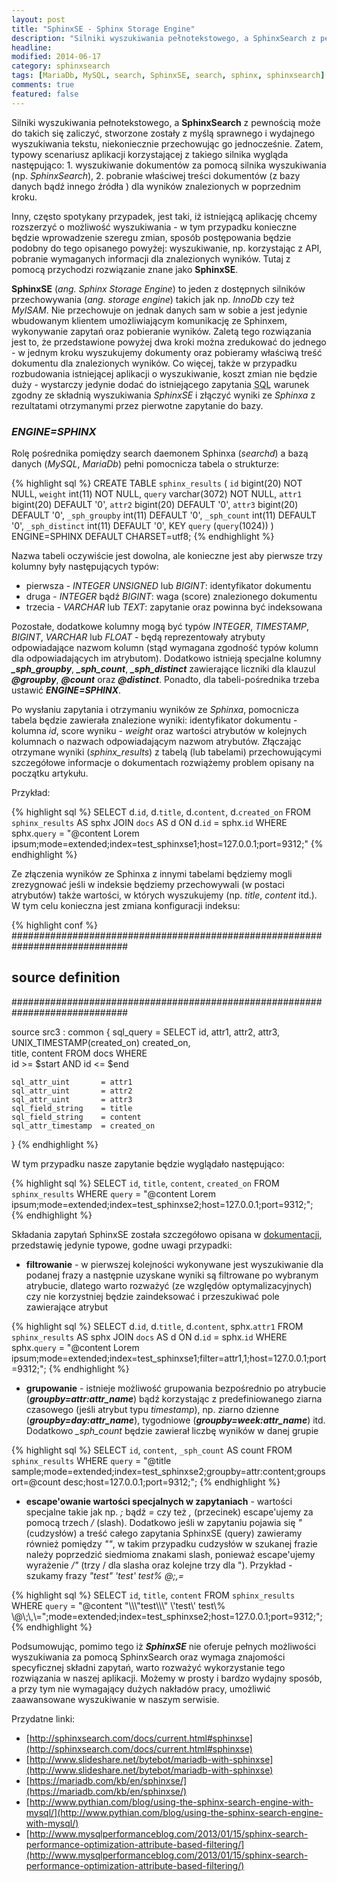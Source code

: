 ```yaml
---
layout: post
title: "SphinxSE - Sphinx Storage Engine"
description: "Silniki wyszukiwania pełnotekstowego, a SphinxSearch z pewnością może do takich się zaliczyć, stworzone zostały z myślą sprawnego i wydajnego wyszukiwania tekstu, niekoniecznie przechowując go jednocześnie. Zatem, typowy scenariusz aplikacji korzystającej z takiego silnika wygląda następująco: 1. wyszukiwanie dokumentów za pomocą silnika wyszukiwania (np. SphinxSearch), 2. pobranie..."
headline: 
modified: 2014-06-17
category: sphinxsearch
tags: [MariaDb, MySQL, search, SphinxSE, search, sphinx, sphinxsearch]
comments: true
featured: false
---
```


Silniki wyszukiwania pełnotekstowego, a **SphinxSearch** z pewnością może do takich się zaliczyć, stworzone zostały z myślą sprawnego i wydajnego wyszukiwania tekstu, niekoniecznie przechowując go jednocześnie. Zatem, typowy scenariusz aplikacji korzystającej z takiego silnika wygląda następująco: 1. wyszukiwanie dokumentów za pomocą silnika wyszukiwania (np. *SphinxSearch*), 2. pobranie właściwej treści dokumentów (z bazy danych bądź innego źródła ) dla wyników znalezionych w poprzednim kroku.

Inny, często spotykany przypadek, jest taki, iż istniejącą aplikację chcemy rozszerzyć o możliwość wyszukiwania - w tym przypadku konieczne będzie wprowadzenie szeregu zmian, sposób postępowania będzie podobny do tego opisanego powyżej: wyszukiwanie, np. korzystając z API, pobranie wymaganych informacji dla znalezionych wyników. Tutaj z pomocą przychodzi rozwiązanie znane jako **SphinxSE**.

**SphinxSE** (*ang. Sphinx Storage Engine*) to jeden z dostępnych silników przechowywania (*ang. storage engine*) takich jak np. *InnoDb* czy też *MyISAM*. Nie przechowuje on jednak danych sam w sobie a jest jedynie wbudowanym klientem umożliwiającym komunikację ze Sphinxem, wykonywanie zapytań oraz pobieranie wyników. Zaletą tego rozwiązania jest to, że przedstawione powyżej dwa kroki można zredukować do jednego - w jednym kroku wyszukujemy dokumenty oraz pobieramy właściwą treść dokumentu dla znalezionych wyników. Co więcej, także w przypadku rozbudowania istniejącej aplikacji o wyszukiwanie, koszt zmian nie będzie duży - wystarczy jedynie dodać do istniejącego zapytania <abbr title="Structured Query Language">SQL</abbr> warunek zgodny ze składnią wyszukiwania *SphinxSE* i złączyć wyniki ze *Sphinxa* z rezultatami otrzymanymi przez pierwotne zapytanie do bazy.

### *ENGINE=SPHINX*

Rolę pośrednika pomiędzy search daemonem Sphinxa (*searchd*) a bazą danych (*MySQL*, *MariaDb*) pełni pomocnicza tabela o strukturze: 

{% highlight sql %}
CREATE TABLE `sphinx_results` (
    `id` bigint(20) NOT NULL,
	`weight` int(11) NOT NULL,
	`query` varchar(3072) NOT NULL,
	`attr1` bigint(20) DEFAULT '0',
	`attr2` bigint(20) DEFAULT '0',
	`attr3` bigint(20) DEFAULT '0',
	`_sph_groupby` int(11) DEFAULT '0',
	`_sph_count` int(11) DEFAULT '0',
	`_sph_distinct` int(11) DEFAULT '0',
	KEY `query` (`query`(1024))
) ENGINE=SPHINX DEFAULT CHARSET=utf8; 
{% endhighlight %}

Nazwa tabeli oczywiście jest dowolna, ale konieczne jest aby pierwsze trzy kolumny były następujących typów:

* pierwsza - *INTEGER UNSIGNED* lub *BIGINT*: identyfikator dokumentu
* druga - *INTEGER* bądź *BIGINT*: waga (score) znalezionego dokumentu
* trzecia - *VARCHAR* lub *TEXT*: zapytanie oraz powinna być indeksowana

Pozostałe, dodatkowe kolumny mogą być typów *INTEGER*, *TIMESTAMP*, *BIGINT*, *VARCHAR* lub *FLOAT* - będą reprezentowały atrybuty odpowiadające nazwom kolumn (stąd wymagana zgodność typów kolumn dla odpowiadających im atrybutom). Dodatkowo istnieją specjalne kolumny ***_sph_groupby***, ***_sph_count***, ***_sph_distinct*** zawierające liczniki dla klauzul ***@groupby***, ***@count*** oraz ***@distinct***. Ponadto, dla tabeli-pośrednika trzeba ustawić ***ENGINE=SPHINX***.

Po wysłaniu zapytania i otrzymaniu wyników ze *Sphinxa*, pomocnicza tabela będzie zawierała znalezione wyniki: identyfikator dokumentu - kolumna *id*, score wyniku - *weight* oraz wartości atrybutów w kolejnych kolumnach o nazwach odpowiadającym nazwom atrybutów. Złączając otrzymane wyniki (*sphinx_results*) z tabelą (lub tabelami) przechowującymi szczegółowe informacje o dokumentach rozwiążemy problem opisany na początku artykułu.

Przykład:

{% highlight sql %}
SELECT
	d.`id`,
	d.`title`,
	d.`content`,
	d.`created_on`
FROM
	`sphinx_results` AS sphx
JOIN
	`docs` AS d
ON
	d.`id` = sphx.`id`
WHERE
	sphx.`query` = "@content Lorem ipsum;mode=extended;index=test_sphinxse1;host=127.0.0.1;port=9312;" 
{% endhighlight %}

Ze złączenia wyników ze Sphinxa z innymi tabelami będziemy mogli zrezygnować jeśli w indeksie będziemy przechowywali (w postaci atrybutów) także wartości, w których wyszukujemy (np. *title*, *content* itd.). W tym celu konieczna jest zmiana konfiguracji indeksu:

{% highlight conf %}
#############################################################################
## source definition
#############################################################################
 
source src3 : common
{
	sql_query 		= SELECT id, attr1, attr2, attr3, \
				UNIX_TIMESTAMP(created_on) created_on, \
				title, content FROM docs WHERE \
				id >= $start AND id <= $end
 
	sql_attr_uint 		= attr1
	sql_attr_uint 		= attr2
	sql_attr_uint 		= attr3
	sql_field_string 	= title
	sql_field_string 	= content
	sql_attr_timestamp 	= created_on
}
{% endhighlight %}

W tym przypadku nasze zapytanie będzie wyglądało następująco:

{% highlight sql %}
SELECT
	`id`,
	`title`,
	`content`,
	`created_on`
FROM
	`sphinx_results`
WHERE
	`query` = "@content Lorem ipsum;mode=extended;index=test_sphinxse2;host=127.0.0.1;port=9312;"; 
{% endhighlight %}

Składania zapytań SphinxSE została szczegółowo opisana w [dokumentacji](http://sphinxsearch.com/docs/current.html#sphinxse-using), przedstawię jedynie typowe, godne uwagi przypadki:

* **filtrowanie** - w pierwszej kolejności wykonywane jest wyszukiwanie dla podanej frazy a następnie uzyskane wyniki są filtrowane po wybranym atrybucie, dlatego warto rozważyć (ze względów optymalizacyjnych) czy nie korzystniej będzie zaindeksować i przeszukiwać pole zawierające atrybut

{% highlight sql %}
SELECT
	d.`id`,
	d.`title`,
	d.`content`,
	sphx.`attr1`
FROM
	`sphinx_results` AS sphx
JOIN
	`docs` AS d
ON
	d.`id` = sphx.`id`
WHERE
	sphx.`query` = "@content Lorem ipsum;mode=extended;index=test_sphinxse1;filter=attr1,1;host=127.0.0.1;port=9312;"; 
{% endhighlight %}

* **grupowanie** - istnieje możliwość grupowania bezpośrednio po atrybucie (***groupby=attr:attr_name***) bądź korzystając z predefiniowanego ziarna czasowego (jeśli atrybut typu *timestamp*), np. ziarno dzienne (***groupby=day:attr_name***), tygodniowe (***groupby=week:attr_name***) itd. Dodatkowo *_sph_count* będzie zawierał liczbę wyników w danej grupie

{% highlight sql %}
SELECT
	`id`,
	`content`,
	`_sph_count` AS count
FROM
	`sphinx_results`
WHERE
	`query` = "@title sample;mode=extended;index=test_sphinxse2;groupby=attr:content;groupsort=@count desc;host=127.0.0.1;port=9312;"; 
{% endhighlight %}

* **escape'owanie wartości specjalnych w zapytaniach** - wartości specjalne takie jak np. *;* bądź *=* czy też *,* (przecinek) escape'ujemy za pomocą trzech */* (slash). Dodatkowo jeśli w zapytaniu pojawia się *"* (cudzysłów) a treść całego zapytania SphinxSE (query) zawieramy również pomiędzy *""*, w takim przypadku cudzysłów w szukanej frazie należy poprzedzić siedmioma znakami slash, ponieważ escape'ujemy wyrażenie */"* (trzy / dla slasha oraz kolejne trzy dla "). Przykład - szukamy frazy *"test" 'test' test% @;,=*

{% highlight sql %}
SELECT
	`id`,
	`title`,
	`content`
FROM
	`sphinx_results`
WHERE
	`query` = "@content \"\\\\\\\"test\\\\\\\" \\\'test\\\' test\\\% \\\@\\\;\\\,\\\=\";mode=extended;index=test_sphinxse2;host=127.0.0.1;port=9312;"; 
{% endhighlight %}

Podsumowując, pomimo tego iż ***SphinxSE*** nie oferuje pełnych możliwości wyszukiwania za pomocą SphinxSearch oraz wymaga znajomości specyficznej składni zapytań, warto rozważyć wykorzystanie tego rozwiązania w naszej aplikacji. Możemy w prosty i bardzo wydajny sposób, a przy tym nie wymagający dużych nakładów pracy, umożliwić zaawansowane wyszukiwanie w naszym serwisie.

Przydatne linki:

* [http://sphinxsearch.com/docs/current.html#sphinxse](http://sphinxsearch.com/docs/current.html#sphinxse)
* [http://www.slideshare.net/bytebot/mariadb-with-sphinxse](http://www.slideshare.net/bytebot/mariadb-with-sphinxse)
* [https://mariadb.com/kb/en/sphinxse/](https://mariadb.com/kb/en/sphinxse/)
* [http://www.pythian.com/blog/using-the-sphinx-search-engine-with-mysql/](http://www.pythian.com/blog/using-the-sphinx-search-engine-with-mysql/)
* [http://www.mysqlperformanceblog.com/2013/01/15/sphinx-search-performance-optimization-attribute-based-filtering/](http://www.mysqlperformanceblog.com/2013/01/15/sphinx-search-performance-optimization-attribute-based-filtering/)


